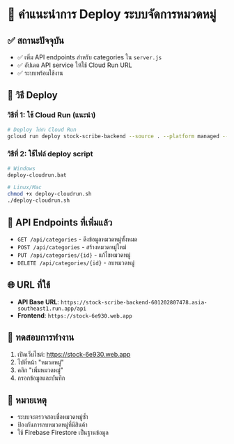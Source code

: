 # 🚀 คำแนะนำการ Deploy ระบบจัดการหมวดหมู่

## ✅ สถานะปัจจุบัน
- ✅ เพิ่ม API endpoints สำหรับ categories ใน `server.js`
- ✅ อัปเดต API service ให้ใช้ Cloud Run URL
- ✅ ระบบพร้อมใช้งาน

## 🚀 วิธี Deploy

### วิธีที่ 1: ใช้ Cloud Run (แนะนำ)
```bash
# Deploy ไปยัง Cloud Run
gcloud run deploy stock-scribe-backend --source . --platform managed --region asia-southeast1 --allow-unauthenticated --port 8080
```

### วิธีที่ 2: ใช้ไฟล์ deploy script
```bash
# Windows
deploy-cloudrun.bat

# Linux/Mac
chmod +x deploy-cloudrun.sh
./deploy-cloudrun.sh
```

## 🔧 API Endpoints ที่เพิ่มแล้ว

- `GET /api/categories` - ดึงข้อมูลหมวดหมู่ทั้งหมด
- `POST /api/categories` - สร้างหมวดหมู่ใหม่
- `PUT /api/categories/{id}` - แก้ไขหมวดหมู่
- `DELETE /api/categories/{id}` - ลบหมวดหมู่

## 🌐 URL ที่ใช้
- **API Base URL**: `https://stock-scribe-backend-601202807478.asia-southeast1.run.app/api`
- **Frontend**: `https://stock-6e930.web.app`

## 🧪 ทดสอบการทำงาน
1. เปิดเว็บไซต์: https://stock-6e930.web.app
2. ไปที่หน้า "หมวดหมู่"
3. คลิก "เพิ่มหมวดหมู่"
4. กรอกข้อมูลและบันทึก

## 📝 หมายเหตุ
- ระบบจะตรวจสอบชื่อหมวดหมู่ซ้ำ
- ป้องกันการลบหมวดหมู่ที่มีสินค้า
- ใช้ Firebase Firestore เป็นฐานข้อมูล
